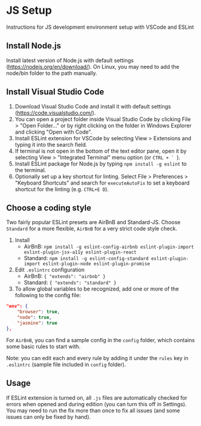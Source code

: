 # JS Setup
Instructions for JS development environment setup with VSCode and ESLint

## Install Node.js
Install latest version of Node.js with default settings (https://nodejs.org/en/download/). On Linux, you may need to add the node/bin folder to the path manually.

## Install Visual Studio Code
1. Download Visual Studio Code and install it with default settings (https://code.visualstudio.com/).
2. You can open a project folder inside Visual Studio Code by clicking File > "Open Folder..." or by right clicking on the folder in Windows Explorer and clicking "Open with Code".
3. Install ESLint extension for VSCode by selecting View > Extensions and typing it into the search field.
4. If terminal is not open in the bottom of the text editor pane, open it by selecting View > "Integrated Terminal" menu option (or ``CTRL + ` ``).
5. Install ESLint package for Node.js by typing `npm install -g eslint` to the terminal.
6. Optionally set up a key shortcut for linting. Select File > Preferences > "Keyboard Shortcuts" and search for `executeAutoFix` to set a keyboard shortcut for the linting (e.g. `CTRL+E D`).

## Choose a coding style
Two fairly popular ESLint presets are AirBnB and Standard-JS. Choose `Standard` for a more flexible, `AirBnB` for a very strict code style check.
1. Install
   - AirBnB: `npm install -g eslint-config-airbnb eslint-plugin-import eslint-plugin-jsx-a11y eslint-plugin-react`
   - Standard: `npm install -g eslint-config-standard eslint-plugin-import eslint-plugin-node eslint-plugin-promise`
2. Edit `.eslintrc` configuration
   - AirBnB: `{ "extends": "airbnb" }`
   - Standard: `{ "extends": "standard" }`
3. To allow global variables to be recognized, add one or more of the following to the config file:
```json
"env": {
    "browser": true,
    "node": true,
    "jasmine": true
},
```

For `AirBnB`, you can find a sample config in the `config` folder, which contains some basic rules to start with.
   
Note: you can edit each and every rule by adding it under the `rules` key in `.eslintrc` (sample file included in `config` folder).

## Usage
If ESLint extension is turned on, all `.js` files are automatically checked for errors when opened and during edition (you can turn this off in Settings). You may need to run the fix more than once to fix all issues (and some issues can only be fixed by hand).
